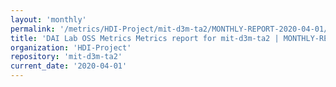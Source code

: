 ```yaml
---
layout: 'monthly'
permalink: '/metrics/HDI-Project/mit-d3m-ta2/MONTHLY-REPORT-2020-04-01/'
title: 'DAI Lab OSS Metrics Metrics report for mit-d3m-ta2 | MONTHLY-REPORT-2020-04-01'
organization: 'HDI-Project'
repository: 'mit-d3m-ta2'
current_date: '2020-04-01'
---
```

